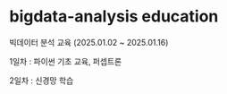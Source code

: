 # bigdata-analysis education
빅데이터 분석 교육 (2025.01.02 ~ 2025.01.16)

1일차 : 파이썬 기초 교육, 퍼셉트론

2일차 : 신경망 학습
